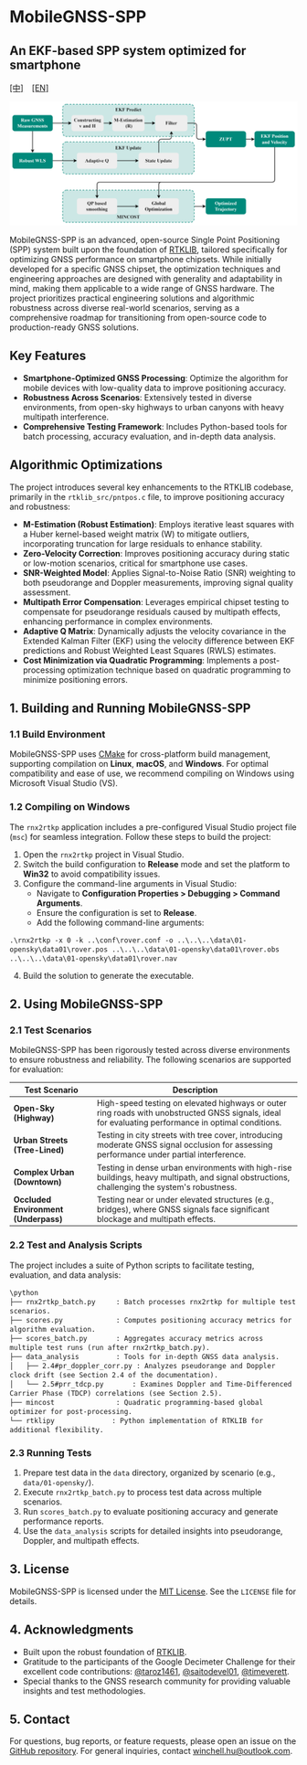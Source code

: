 # MobileGNSS-SPP

## An EKF-based SPP system optimized for smartphone

[[中]](./README_CN.md) &ensp; [[EN]](./README.md)

![MobileGNSS-SPP Framework](https://raw.githubusercontent.com/salmoshu/Winchell-ImgBed/main/img/MobileGNSS-SPP%20Framework-20250616-150022.png)

MobileGNSS-SPP is an advanced, open-source Single Point Positioning (SPP) system built upon the foundation of [RTKLIB](https://www.rtklib.com/), tailored specifically for optimizing GNSS performance on smartphone chipsets. While initially developed for a specific GNSS chipset, the optimization techniques and engineering approaches are designed with generality and adaptability in mind, making them applicable to a wide range of GNSS hardware. The project prioritizes practical engineering solutions and algorithmic robustness across diverse real-world scenarios, serving as a comprehensive roadmap for transitioning from open-source code to production-ready GNSS solutions.

## Key Features
- **Smartphone-Optimized GNSS Processing**: Optimize the algorithm for mobile devices with low-quality data to improve positioning accuracy.
- **Robustness Across Scenarios**: Extensively tested in diverse environments, from open-sky highways to urban canyons with heavy multipath interference.
- **Comprehensive Testing Framework**: Includes Python-based tools for batch processing, accuracy evaluation, and in-depth data analysis.

## Algorithmic Optimizations
The project introduces several key enhancements to the RTKLIB codebase, primarily in the `rtklib_src/pntpos.c` file, to improve positioning accuracy and robustness:

- **M-Estimation (Robust Estimation)**: Employs iterative least squares with a Huber kernel-based weight matrix (W) to mitigate outliers, incorporating truncation for large residuals to enhance stability.
- **Zero-Velocity Correction**: Improves positioning accuracy during static or low-motion scenarios, critical for smartphone use cases.
- **SNR-Weighted Model**: Applies Signal-to-Noise Ratio (SNR) weighting to both pseudorange and Doppler measurements, improving signal quality assessment.
- **Multipath Error Compensation**: Leverages empirical chipset testing to compensate for pseudorange residuals caused by multipath effects, enhancing performance in complex environments.
- **Adaptive Q Matrix**: Dynamically adjusts the velocity covariance in the Extended Kalman Filter (EKF) using the velocity difference between EKF predictions and Robust Weighted Least Squares (RWLS) estimates.
- **Cost Minimization via Quadratic Programming**: Implements a post-processing optimization technique based on quadratic programming to minimize positioning errors.

## 1. Building and Running MobileGNSS-SPP

### 1.1 Build Environment
MobileGNSS-SPP uses [CMake](https://cmake.org/) for cross-platform build management, supporting compilation on **Linux**, **macOS**, and **Windows**. For optimal compatibility and ease of use, we recommend compiling on Windows using Microsoft Visual Studio (VS).

### 1.2 Compiling on Windows
The `rnx2rtkp` application includes a pre-configured Visual Studio project file (`msc`) for seamless integration. Follow these steps to build the project:

1. Open the `rnx2rtkp` project in Visual Studio.
2. Switch the build configuration to **Release** mode and set the platform to **Win32** to avoid compatibility issues.
3. Configure the command-line arguments in Visual Studio:
   - Navigate to **Configuration Properties > Debugging > Command Arguments**.
   - Ensure the configuration is set to **Release**.
   - Add the following command-line arguments:

```shell
.\rnx2rtkp -x 0 -k ..\conf\rover.conf -o ..\..\..\data\01-opensky\data01\rover.pos ..\..\..\data\01-opensky\data01\rover.obs ..\..\..\data\01-opensky\data01\rover.nav
```

4. Build the solution to generate the executable.

## 2. Using MobileGNSS-SPP

### 2.1 Test Scenarios
MobileGNSS-SPP has been rigorously tested across diverse environments to ensure robustness and reliability. The following scenarios are supported for evaluation:

| Test Scenario | Description |
|---------------|-------------|
| **Open-Sky (Highway)** | High-speed testing on elevated highways or outer ring roads with unobstructed GNSS signals, ideal for evaluating performance in optimal conditions. |
| **Urban Streets (Tree-Lined)** | Testing in city streets with tree cover, introducing moderate GNSS signal occlusion for assessing performance under partial interference. |
| **Complex Urban (Downtown)** | Testing in dense urban environments with high-rise buildings, heavy multipath, and signal obstructions, challenging the system's robustness. |
| **Occluded Environment (Underpass)** | Testing near or under elevated structures (e.g., bridges), where GNSS signals face significant blockage and multipath effects. |

### 2.2 Test and Analysis Scripts
The project includes a suite of Python scripts to facilitate testing, evaluation, and data analysis:

```plaintext
\python
├── rnx2rtkp_batch.py     : Batch processes rnx2rtkp for multiple test scenarios.
├── scores.py             : Computes positioning accuracy metrics for algorithm evaluation.
├── scores_batch.py       : Aggregates accuracy metrics across multiple test runs (run after rnx2rtkp_batch.py).
├── data_analysis         : Tools for in-depth GNSS data analysis.
│   ├── 2.4#pr_doppler_corr.py : Analyzes pseudorange and Doppler clock drift (see Section 2.4 of the documentation).
│   └── 2.5#prr_tdcp.py       : Examines Doppler and Time-Differenced Carrier Phase (TDCP) correlations (see Section 2.5).
├── mincost               : Quadratic programming-based global optimizer for post-processing.
└── rtklipy              : Python implementation of RTKLIB for additional flexibility.
```

### 2.3 Running Tests
1. Prepare test data in the `data` directory, organized by scenario (e.g., `data/01-opensky/`).
2. Execute `rnx2rtkp_batch.py` to process test data across multiple scenarios.
3. Run `scores_batch.py` to evaluate positioning accuracy and generate performance reports.
4. Use the `data_analysis` scripts for detailed insights into pseudorange, Doppler, and multipath effects.

## 3. License
MobileGNSS-SPP is licensed under the [MIT License](LICENSE). See the `LICENSE` file for details.

## 4. Acknowledgments
- Built upon the robust foundation of [RTKLIB](https://www.rtklib.com/).
- Gratitude to the participants of the Google Decimeter Challenge for their excellent code contributions: [@taroz1461](https://www.kaggle.com/taroz1461), [@saitodevel01](https://www.kaggle.com/saitodevel01), [@timeverett](https://www.kaggle.com/timeverett).
- Special thanks to the GNSS research community for providing valuable insights and test methodologies.

## 5. Contact
For questions, bug reports, or feature requests, please open an issue on the [GitHub repository](https://github.com/salmoshu/MobileGNSS-SPP). For general inquiries, contact [winchell.hu@outlook.com](mailto:winchell.hu@outlook.com).
